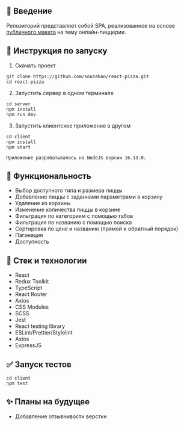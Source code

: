 ## 📄 Введение

Репозиторий представляет собой SPA, реализованное на основе [публичного макета](https://www.figma.com/file/wWUnQwvRDWBfPx1v1pCAfO/React-Pizza) на тему онлайн-пиццерии.

## 🚀 Инструкция по запуску

1. Скачать проект

```
git clone https://github.com/sousakan/react-pizza.git
cd react-pizza
```

2. Запустить сервер в одном терминале

```
cd server
npm install
npm run dev
```

3. Запустить клиентское приложение в другом

```
cd client
npm install
npm start
```

`Приложение разрабатывалось на NodeJS версии 16.13.0.`

## 📘 Функциональность

- Выбор доступного типа и размера пиццы
- Добавление пиццы с заданнами параметрами в корзину
- Удаление из корзины
- Изменение количества пиццы в корзине
- Фильтрация по категориям с помощью табов
- Фильтрация по названию с помощью поиска
- Сортировка по цене и названию (прямой и обратный порядок)
- Пагинация
- Доступность

## 🍕 Стек и технологии

- React
- Redux Toolkit
- TypeScript
- React Router
- Axios
- CSS Modules
- SCSS
- Jest
- React testing library
- ESLint/Prettier/Stylelint
- Axios
- ExpressJS

## ✅ Запуск тестов

```
cd client
npm test
```

## ✨ Планы на будущее

- Добавление отзывчивости верстки
